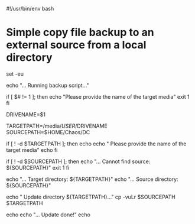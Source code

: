 #!/usr/bin/env bash

# Simple copy file backup to an external source from a local directory

set -eu

echo "... Running backup script..."

if [ $# != 1 ]; then
    echo "Please provide the name of the target media"
    exit 1
fi

DRIVENAME=$1

TARGETPATH=/media/$USER/$DRIVENAME
SOURCEPATH=$HOME/Chaos/DC

if [ ! -d $TARGETPATH ]; then
    echo
    echo "    Please provide the name of the target media"
    echo
fi

if [ ! -d $SOURCEPATH ]; then
    echo "... Cannot find source: ${SOURCEPATH}"
    exit 1
fi 

echo "... Target directory: ${TARGETPATH}"
echo "... Source directory: ${SOURCEPATH}"

echo "    Update directory ${TARGETPATH}..."
cp -vuLr $SOURCEPATH $TARGETPATH

echo
echo "... Update done!"
echo
